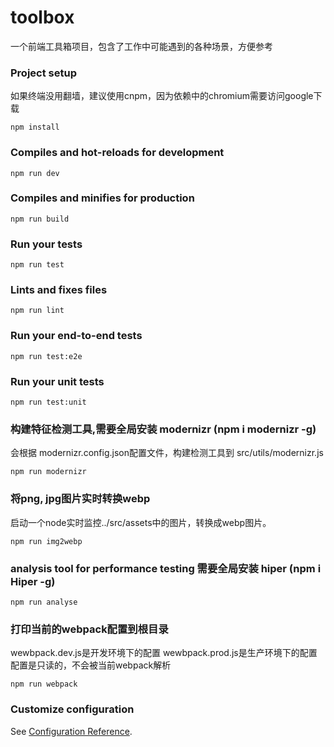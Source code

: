# toolbox
一个前端工具箱项目，包含了工作中可能遇到的各种场景，方便参考

### Project setup

如果终端没用翻墙，建议使用cnpm，因为依赖中的chromium需要访问google下载
```
npm install
```

### Compiles and hot-reloads for development
```
npm run dev
```

### Compiles and minifies for production
```
npm run build
```

### Run your tests
```
npm run test
```

### Lints and fixes files
```
npm run lint
```

### Run your end-to-end tests
```
npm run test:e2e
```

### Run your unit tests
```
npm run test:unit
```

### 构建特征检测工具,需要全局安装 modernizr (npm i modernizr -g)

会根据 modernizr.config.json配置文件，构建检测工具到 src/utils/modernizr.js
```
npm run modernizr
```

### 将png, jpg图片实时转换webp

启动一个node实时监控../src/assets中的图片，转换成webp图片。
```
npm run img2webp
```

### analysis tool for performance testing 需要全局安装 hiper (npm i Hiper -g)
```
npm run analyse
```

### 打印当前的webpack配置到根目录

wewbpack.dev.js是开发环境下的配置
wewbpack.prod.js是生产环境下的配置
配置是只读的，不会被当前webpack解析

```
npm run webpack
```

### Customize configuration
See [Configuration Reference](https://cli.vuejs.org/config/).
